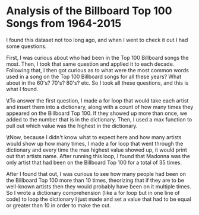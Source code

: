 # Analysis of the Billboard Top 100 Songs from 1964-2015 

I found this dataset not too long ago, and when I went to check it out I had some questions.

First, I was curious about who had been in the Top 100 Billboard songs the most.
Then, I took that same question and applied it to each decade.
Following that, I then got curious as to what were the most common words used in a song on the Top 100 Billboard songs for all these years? What about in the 60's? 70's? 80's? etc.
So I took all these questions, and this is what I found.

\tTo answer the first question, I made a for loop that would take each artist and insert them into a dictionary, along with a count of how many times they appeared on the Billboard Top 100. If they showed up more than once, we added to the number that is in the dictionary. Then, I used a max function to pull out which value was the highest in the dictionary. 

\tNow, because I didn't know what to expect here and how many artists would show up how many times, I made a for loop that went through the dictionary and every time the max highest value showed up, it would print out that artists name. After running this loop, I found that Madonna was the only artist that had been on the Billboard Top 100 for a total of 35 times.

After I found that out, I was curious to see how many people had been on the Billboard Top 100 more than 10 times, theorizing that if they are to be well-known artists then they would probably have been on it multiple times. So I wrote a dictionary comprehension (like a for loop but in one line of code) to loop the dictionary I just made and set a value that had to be equal or greater than 10 in order to make the cut.